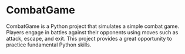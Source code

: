 # CombatGame
CombatGame is a Python project that simulates a simple combat game. Players engage in battles against their opponents using moves such as attack, escape, and exit. This project provides a great opportunity to practice fundamental Python skills.
